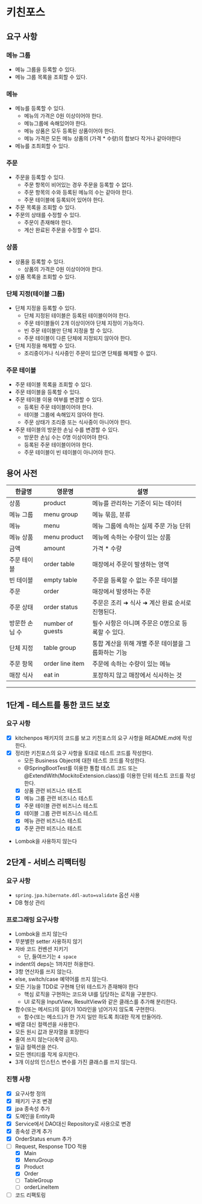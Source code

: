 # 키친포스

## 요구 사항
### 메뉴 그룹
* 메뉴 그룹을 등록할 수 있다.
* 메뉴 그룹 목록을 조회할 수 있다.

### 메뉴
* 메뉴를 등록할 수 있다.
  * 메뉴의 가격은 0원 이상이어야 한다.
  * 메뉴그룹에 속해있어야 한다.
  * 메뉴 상품은 모두 등록된 상품이어야 한다.
  * 메뉴 가격은 모든 메뉴 상품의 (가격 * 수량)의 합보다 작거나 같아야한다
* 메뉴를 조최회할 수 있다.

### 주문
* 주문을 등록할 수 있다.
  * 주문 항목이 비어있는 경우 주문을 등록할 수 없다.
  * 주문 항목의 수와 등록된 메뉴의 수는 같아야 한다.
  * 주문 테이블에 등록되어 있어야 한다.
* 주문 목록을 조회할 수 있다.
* 주문의 상태를 수정할 수 있다.
  * 주문이 존재해야 한다.
  * 계산 완료된 주문을 수정할 수 없다.

### 상품
* 상품을 등록할 수 있다.
  * 상품의 가격은 0원 이상이어야 한다.
* 상품 목록을 조회할 수 있다.

### 단체 지정(테이블 그룹)
* 단체 지정을 등록할 수 있다.
  * 단체 지정된 테이블은 등록된 테이블이어야 한다.
  * 주문 테이블들이 2개 이상이어야 단체 지정이 가능하다.
  * 빈 주문 테이블만 단체 지정을 할 수 있다.
  * 주문 테이블이 다른 단체에 지정되지 않아야 한다.
* 단체 지정을 해제할 수 있다.
  * 조리중이거나 식사중인 주문이 있으면 단체를 해제할 수 없다.

### 주문 테이블
* 주문 테이블 목록을 조회할 수 있다.
* 주문 테이블을 등록할 수 있다.
* 주문 테이블 이용 여부를 변경할 수 있다.
  * 등록된 주문 테이블이어야 한다.
  * 테이블 그룹에 속해있지 않아야 한다.
  * 주문 상태가 조리중 또는 식사중이 아니어야 한다.
* 주문 테이블의 방문한 손님 수를 변경할 수 있다.
  * 방문한 손님 수는 0명 이상이어야 한다.
  * 등록된 주문 테이블이어야 한다.
  * 주문 테이블이 빈 테이블이 아니어야 한다.

## 용어 사전

| 한글명      | 영문명              | 설명                            |
|----------|------------------|-------------------------------|
| 상품       | product          | 메뉴를 관리하는 기준이 되는 데이터           |
| 메뉴 그룹    | menu group       | 메뉴 묶음, 분류                     |
| 메뉴       | menu             | 메뉴 그룹에 속하는 실제 주문 가능 단위        |
| 메뉴 상품    | menu product     | 메뉴에 속하는 수량이 있는 상품             |
| 금액       | amount           | 가격 * 수량                       |
| 주문 테이블   | order table      | 매장에서 주문이 발생하는 영역              |
| 빈 테이블    | empty table      | 주문을 등록할 수 없는 주문 테이블           |
| 주문       | order            | 매장에서 발생하는 주문                  |
| 주문 상태    | order status     | 주문은 조리 ➜ 식사 ➜ 계산 완료 순서로 진행된다. |
| 방문한 손님 수 | number of guests | 필수 사항은 아니며 주문은 0명으로 등록할 수 있다. |
| 단체 지정    | table group      | 통합 계산을 위해 개별 주문 테이블을 그룹화하는 기능 |
| 주문 항목    | order line item  | 주문에 속하는 수량이 있는 메뉴             |
| 매장 식사    | eat in           | 포장하지 않고 매장에서 식사하는 것           |

---

## 1단계 - 테스트를 통한 코드 보호
### 요구 사항
* [x] kitchenpos 패키지의 코드를 보고 키친포스의 요구 사항을 README.md에 작성한다.
* [x] 정리한 키친포스의 요구 사항을 토대로 테스트 코드를 작성한다.
  * 모든 Business Object에 대한 테스트 코드를 작성한다.
  * @SpringBootTest를 이용한 통합 테스트 코드 또는 @ExtendWith(MockitoExtension.class)를 이용한 단위 테스트 코드를 작성한다.
  * [x] 상품 관련 비즈니스 테스트
  * [x] 메뉴 그룹 관련 비즈니스 테스트
  * [x] 주문 테이블 관련 비즈니스 테스트
  * [x] 테이블 그룹 관련 비즈니스 테스트
  * [x] 메뉴 관련 비즈니스 테스트
  * [x] 주문 관련 비즈니스 테스트
* Lombok을 사용하지 않는다

## 2단계 - 서비스 리팩터링
### 요구 사항
* `spring.jpa.hibernate.ddl-auto=validate` 옵션 사용
* DB 형상 관리

### 프로그래밍 요구사항
* Lombok을 쓰지 않는다
* 무분별한 setter 사용하지 않기
* 자바 코드 컨벤션 지키기
  * 단, 들여쓰기는 `4 space`
* indent의 deps는 1까지만 허용한다.
* 3항 연산자를 쓰지 않는다.
* else, switch/case 예약어를 쓰지 않는다.
* 모든 기능을 TDD로 구현해 단위 테스트가 존재해야 한다
  * 핵심 로직을 구현하는 코드와 UI를 담당하는 로직을 구분한다.
  * UI 로직을 InputView, ResultView와 같은 클래스를 추가해 분리한다.
* 함수(또는 메서드)의 길이가 10라인을 넘어가지 않도록 구현한다.
  * 함수(또는 메소드)가 한 가지 일만 하도록 최대한 작게 만들어라.
* 배열 대신 컬렉션을 사용한다.
* 모든 원시 값과 문자열을 포장한다
* 줄여 쓰지 않는다(축약 금지).
* 일급 컬렉션을 쓴다.
* 모든 엔티티를 작게 유지한다.
* 3개 이상의 인스턴스 변수를 가진 클래스를 쓰지 않는다.

### 진행 사항
* [x] 요구사항 정의
* [x] 패키기 구조 변경
* [x] jpa 종속성 추가
* [x] 도메인을 Entity화
* [x] Service에서 DAO대신 Repository로 사용으로 변경
* [x] 종속성 관계 추가
* [x] OrderStatus enum 추가
* [ ] Request, Response TDO 적용
  * [x] Main
  * [x] MenuGroup
  * [x] Product
  * [x] Order
  * [ ] TableGroup
  * [ ] orderLineItem
* [ ] 코드 리팩토링
